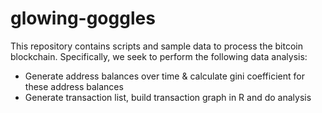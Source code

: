 # glowing-goggles

This repository contains scripts and sample data to process the bitcoin blockchain.
Specifically, we seek to perform the following data analysis:
* Generate address balances over time & calculate gini coefficient for these address balances  
* Generate transaction list, build transaction graph in R and do analysis


